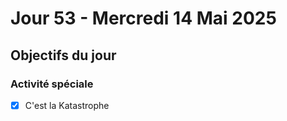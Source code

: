 # Jour 53 - Mercredi 14 Mai 2025

## Objectifs du jour

### Activité spéciale

- [x] C'est la Katastrophe
